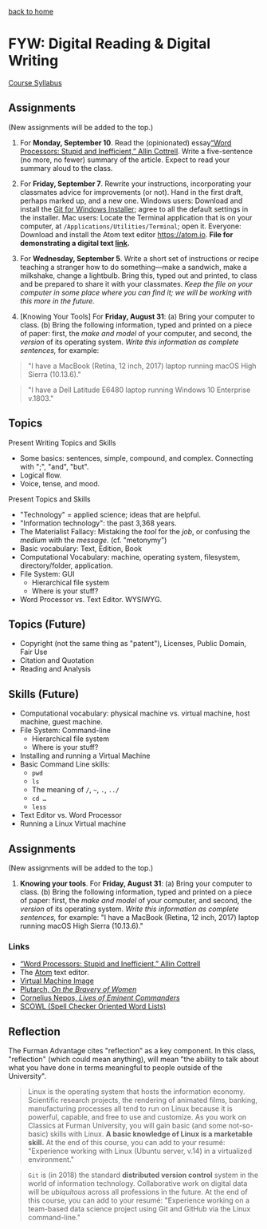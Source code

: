[back to home](index.md)

# FYW: Digital Reading & Digital Writing

[Course Syllabus](FYW-Syllabus.md)

## Assignments
 
(New assignments will be added to the top.)

1. For **Monday, September 10**. Read the (opinionated) essay[“Word Processors: Stupid and Inefficient,” Allin Cottrell](http://ricardo.ecn.wfu.edu/~cottrell/wp.html). Write a five-sentence (no more, no fewer) summary of the article. Expect to read your summary aloud to the class.

1. For **Friday, September 7**. Rewrite your instructions, incorporating your classmates advice for improvements (or not). Hand in the first draft, perhaps marked up, and a new one. Windows users: Download and install the [Git for Windows Installer](https://gitforwindows.org/); agree to all the default settings in the installer. Mac users: Locate the Terminal application that is on your computer, at `/Applications/Utilities/Terminal`; open it. Everyone: Download and install the Atom text editor <https://atom.io>. **File for demonstrating a digital text [link](https://www.dropbox.com/s/6doem04krei59es/FYW-DigitalReading.md?dl=0).**

1. For **Wednesday, September 5**. Write a short set of instructions or recipe teaching a stranger how to do something—make a sandwich, make a milkshake, change a lightbulb. Bring this, typed out and printed, to class and be prepared to share it with your classmates. *Keep the file on your computer in some place where you can find it; we will be working with this more in the future.*

1. [Knowing Your Tools] For **Friday, August 31**: (a) Bring your computer to class. (b) Bring the following information, typed and printed on a piece of paper: first, the *make and model* of your computer, and second, the *version* of its operating system. *Write this information as complete sentences,* for example: 

> "I have a MacBook (Retina, 12 inch, 2017) laptop running macOS High Sierra (10.13.6)."

> "I have a Dell Latitude E6480 laptop running Windows 10 Enterprise v.1803."

## Topics

Present Writing Topics and Skills

- Some basics: sentences, simple, compound, and complex. Connecting with ";", "and", "but".
- Logical flow.
- Voice, tense, and mood.

Present Topics and Skills

- "Technology" = applied science; ideas that are helpful.
- "Information technology": the past 3,368 years.
- The Materialist Fallacy: Mistaking the *tool* for the *job*, or confusing the *medium* with the *message*. (cf. "metonymy")
- Basic vocabulary: Text, Edition, Book
- Computational Vocabulary: machine, operating system, filesystem, directory/folder, application.
- File System: GUI
	- Hierarchical file system
	- Where is your stuff?
- Word Processor vs. Text Editor. WYSIWYG.


## Topics (Future)

- Copyright (not the same thing as "patent"), Licenses, Public Domain, Fair Use
- Citation and Quotation
- Reading and Analysis

## Skills (Future)

- Computational vocabulary: physical machine vs. virtual machine, host machine, guest machine.
- File System: Command-line
	- Hierarchical file system
	- Where is your stuff?
- Installing and running a Virtual Machine
- Basic Command Line skills:
	- `pwd`
	- `ls`
	- The meaning of `/`, `~`, `.`, `../`
	- `cd …`
	- `less`
- Text Editor vs. Word Processor
- Running a Linux Virtual machine


## Assignments

(New assignments will be added to the top.)

1. **Knowing your tools**. For **Friday, August 31**: (a) Bring your computer to class. (b) Bring the following information, typed and printed on a piece of paper: first, the *make and model* of your computer, and second, the *version* of its operating system. *Write this information as complete sentences,* for example: "I have a MacBook (Retina, 12 inch, 2017) laptop running macOS High Sierra (10.13.6)."

### Links

- [“Word Processors: Stupid and Inefficient,” Allin Cottrell](http://ricardo.ecn.wfu.edu/~cottrell/wp.html)
- The [Atom](https://atom.io) text editor.
- [Virtual Machine Image](https://eumaeus.github.io/fall2018vm/)
- [Plutarch, *On the Bravery of Women*](http://penelope.uchicago.edu/Thayer/E/Roman/Texts/Plutarch/Moralia/Bravery_of_Women*/home.html)
- [Cornelius Nepos, *Lives of Eminent Commanders*](http://www.tertullian.org/fathers/nepos.htm#71)
- [SCOWL (Spell Checker Oriented Word Lists)](http://wordlist.aspell.net)

## Reflection

The Furman Advantage cites "reflection" as a key component. In this class, "reflection" (which could mean anything), will mean "the ability to talk about what you have done in terms meaningful to people outside of the University".

> Linux is the operating system that hosts the information economy. Scientific research projects, the rendering of animated films, banking, manufacturing processes all tend to run on Linux because it is powerful, capable, and free to use and customize. As you work on Classics at Furman University, you will gain basic (and some not-so-basic) skills with Linux. **A basic knowledge of Linux is a marketable skill.** At the end of this course, you can add to your resumé: "Experience working with Linux (Ubuntu server, v.14) in a virtualized environment."

> `Git` is (in 2018) the standard **distributed version control** system in the world of information technology. Collaborative work on digital data will be *ubiquitous* across all professions in the future. At the end of this course, you can add to your resumé: "Experience working on a team-based data science project using Git and GitHub via the Linux command-line."